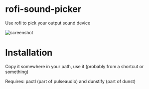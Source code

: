 # rofi-sound-picker
Use rofi to pick your output sound device

![screenshot](https://pbs.twimg.com/media/F1ljlFkXwAIfDq3?format=jpg&name=medium)

# Installation

Copy it somewhere in your path, use it (probably from a shortcut
or something)

Requires: pactl (part of pulseaudio) and dunstify (part of dunst)

